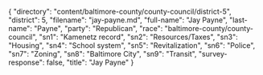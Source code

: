 {
  "directory": "content/baltimore-county/county-council/district-5",
  "district": 5,
  "filename": "jay-payne.md",
  "full-name": "Jay Payne",
  "last-name": "Payne",
  "party": "Republican",
  "race": "baltimore-county/county-council",
  "sn1": "Kamenetz record",
  "sn2": "Resources/Taxes",
  "sn3": "Housing",
  "sn4": "School system",
  "sn5": "Revitalization",
  "sn6": "Police",
  "sn7": "Zoning",
  "sn8": "Baltimore City",
  "sn9": "Transit",
  "survey-response": false,
  "title": "Jay Payne"
}
